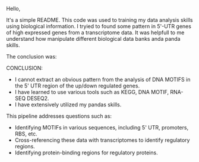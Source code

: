 Hello,

It's a simple README. This code was used to training my data analysis skills using biological information.
I tryied to found some pattern in 5'-UTR genes of high expressed genes from a transcriptome data. 
It was helpfull to me understand how manipulate different biological data banks anda panda skills.


The conclusion was:

CONCLUSION:
- I cannot extract an obvious pattern from the analysis of DNA MOTIFS in the 5' UTR region of the up/down regulated genes.
- I have learned to use various tools such as KEGG, DNA MOTIF, RNA-SEQ DESEQ2.
- I have extensively utilized my pandas skills.

This pipeline addresses questions such as:

- Identifying MOTIFs in various sequences, including 5' UTR, promoters, RBS, etc.
- Cross-referencing these data with transcriptomes to identify regulatory regions.
- Identifying protein-binding regions for regulatory proteins.
